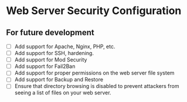 # Web Server Security Configuration

## For future development
- [ ] Add support for Apache, Nginx, PHP, etc. 
- [ ] Add support for SSH, hardening.
- [ ] Add support for Mod Security
- [ ] Add support for Fail2Ban
- [ ] Add support for proper permissions on the web server file system
- [ ] Add support for Backup and Restore
- [ ] Ensure that directory browsing is disabled to prevent attackers 
      from seeing a list of files on your web server.
